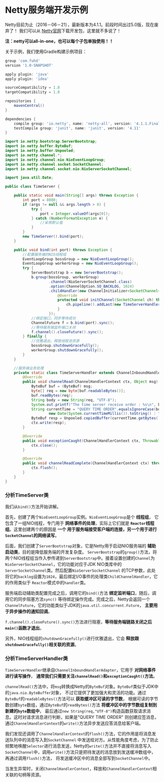 Netty服务端开发示例
=============================================================
Netty目前为止（2016－06－21），最新版本为4.1.1。前段时间出过5.0版，现在废弃了！
我们可以从 [Netty官网](http://netty.io/)下载开发包，这里就不多说了！

**注：netty可以all-in-one，也可以每个子包单独使用！！**

关于示例，我们使用Gradle构建示例项目：
```gradle
group 'com.fuhd'
version '1.0-SNAPSHOT'

apply plugin: 'java'
apply plugin: 'idea'

sourceCompatibility = 1.8
targetCompatibility = 1.8

repositories {
    mavenCentral()
}

dependencies {
    compile group: 'io.netty', name: 'netty-all', version: '4.1.1.Final'
    testCompile group: 'junit', name: 'junit', version: '4.11'
}

```

```java
import io.netty.bootstrap.ServerBootstrap;
import io.netty.buffer.ByteBuf;
import io.netty.buffer.Unpooled;
import io.netty.channel.*;
import io.netty.channel.nio.NioEventLoopGroup;
import io.netty.channel.socket.SocketChannel;
import io.netty.channel.socket.nio.NioServerSocketChannel;

import java.util.Date;

public class TimeServer {

    public static void main(String[] args) throws Exception {
        int port = 8080;
        if (args != null && args.length > 0) {
            try {
                port = Integer.valueOf(args[0]);
            } catch (NumberFormatException e) {
                //采用默认值
            }
        }
        new TimeServer().bind(port);
    }

    public void bind(int port) throws Exception {
        //配置服务端的NIO线程组
        EventLoopGroup bossGroup = new NioEventLoopGroup();
        EventLoopGroup workerGroup = new NioEventLoopGroup();
        try {
            ServerBootstrap b = new ServerBootstrap();
            b.group(bossGroup, workerGroup)
                    .channel(NioServerSocketChannel.class)
                    .option(ChannelOption.SO_BACKLOG, 1024)
                    .childHandler(new ChannelInitializer<SocketChannel>() {
                        @Override
                        protected void initChannel(SocketChannel ch) throws Exception {
                            ch.pipeline().addLast(new TimeServerHandler());
                        }
                    });
            //绑定端口，同步等待成功
            ChannelFuture f = b.bind(port).sync();
            //等待服务端监听端口关闭
            f.channel().closeFuture().sync();
        } finally {
            //优雅退出，释放线程池资源
            bossGroup.shutdownGracefully();
            workerGroup.shutdownGracefully();
        }
    }

    //服务端业务处理
    private static class TimeServerHandler extends ChannelInboundHandlerAdapter {
        @Override
        public void channelRead(ChannelHandlerContext ctx, Object msg) throws Exception {
            ByteBuf buf = (ByteBuf) msg;
            byte[] req = new byte[buf.readableBytes()];
            buf.readBytes(req);
            String body = new String(req, "UTF-8");
            System.out.printf("The time server receive order : %s\n", body);
            String currentTime = "QUERY TIME ORDER".equalsIgnoreCase(body) ?
                    new Date(System.currentTimeMillis()).toString() : "BAD ORDER";
            ByteBuf resp = Unpooled.copiedBuffer(currentTime.getBytes());
            ctx.write(resp);
        }

        @Override
        public void exceptionCaught(ChannelHandlerContext ctx, Throwable cause) throws Exception {
            ctx.close();
        }

        @Override
        public void channelReadComplete(ChannelHandlerContext ctx) throws Exception {
            ctx.flush();
        }
    }
}
```
### 分析TimeServer类
我们从`bind()`方法开始讲解。

首先，创建了两个`NioEventLoopGroup`实例。`NioEventLoopGroup`是个 **线程组**，
它包含了一组NIO线程，专门用于 **网络事件的处理**，实际上它们就是 **`Reactor`线程组**。这里创建两个的原因是 **一个
用于服务端接受客户端的连接，另一个用于进行`SocketChannel`的网络读写**。

后面，我们创建了`ServerBootstrap`对象，它是Netty用于启动NIO服务端的 **辅助启动类**，目的是降低服务端的开发复杂度。
`ServerBootstrap`的`group()`方法，将两个NIO线程组当作入参传递到`ServerBootstrap`中。接着设置创建的`Channel`为
`NioServerSocketChannel`，它的功能对应于JDK NIO类库中的`ServerSocketChannel`类。然后配置`NioServerSocketChannel`
的TCP参数，此处将它的`backlog`设置为`1024`，最后绑定I/O事件的处理类`ChildChannelHandler`，它的作用类似于
`Reactor`模式中的`handler`类。

服务端启动辅助类配置完成之后，调用它的`bind()`方法 **绑定监听端口**，随后，调用它的同步阻塞方法`sync()`
等待绑定操作完成。完成之后，Netty会返回一个`ChannelFuture`，它的功能类似于JDK的`java.util.concurrent.Future`，
**主要用于异步操作的通知回调**。

`f.channel().closeFuture().sync()`方法进行阻塞，**等待服务端链路关闭之后`main()`函数才退出**。

另外，NIO线程组的`shutdownGracefully()`进行优雅退出，它会 **释放跟`shutdownGracefully()`相关联的资源**。

### 分析TimeServerHandler类
`TimeServerHandler`继承自`ChannelInboundHandlerAdapter`，它用于 **对网络事件进行读写操作**，
**通常我们只需要关注`channelRead()`和`exceptionCaught()`方法**。

`channelRead()`方法中，将`msg`转换成Netty的`ByteBuf`对象。`ByteBuf`类似于JDK中的`java.nio.ByteBuffer`对象，
不过它提供了更加强大和灵活的功能。通过`ByteBuf`的`readableBytes()`方法可以 **获取缓冲区可读的字节数**，
根据可读的字节数创建`byte`数组，通过`ByteBuf`的`readBytes()`方法 **将缓冲区中的字节数组复制到新建的`byte`数组中**，
最后通过`new String(req,"UTF-8")`构造函数获取请求消息。这时对请求消息进行判断，如果是"QUERY TIME ORDER"
则创建应签消息，通过`ChannelHandlerContext`的`write()`方法异步发送应答消息给客户端。

我们发现还调用了`ChannelHandlerContext`的`flush()`方法，它的作用是将消息发送队列中的消息写入到`SocketChannel`
中发送给对方。从性能角度考虑，为了防止频繁地唤醒`Selector`进行消息发送，Netty的`write()`方法并不直接将消息写入
`SocketChannel`中，调用`write()`方法只是把待发送的消息放到发送缓冲数组中，再通过调用`flush()`方法，
将发送缓冲区中的消息全部写到`SocketChannel`中。

当发生异常时，关闭`ChannelHandlerContext`，释放和`ChannelHandlerContext`相关联的句柄等资源。
